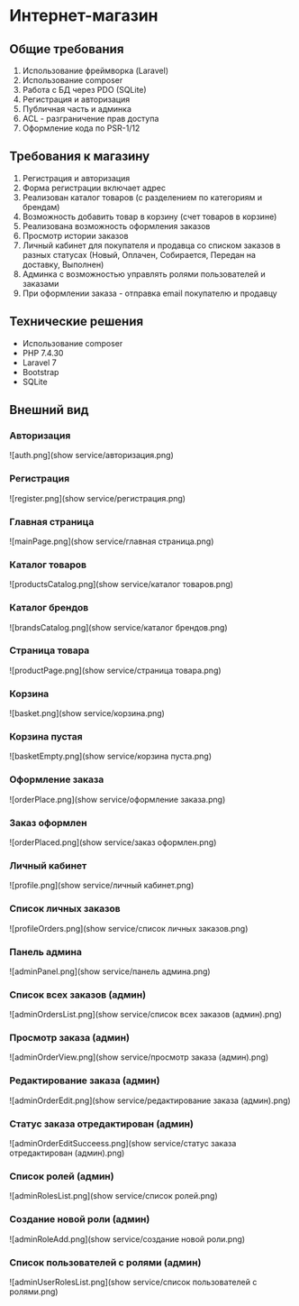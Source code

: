 # Интернет-магазин

## Общие требования
1. Использование фреймворка (Laravel)
2. Использование composer
3. Работа с БД через PDO (SQLite)
4. Регистрация и авторизация
5. Публичная часть и админка
6. ACL - разграничение прав доступа
7. Оформление кода по PSR-1/12

## Требования к магазину
1. Регистрация и авторизация
2. Форма регистрации включает адрес
3. Реализован каталог товаров (с разделением по категориям и брендам)
4. Возможность добавить товар в корзину (счет товаров в корзине)
5. Реализована возможность оформления заказов
6. Просмотр истории заказов
7. Личный кабинет для покупателя и продавца со списком заказов в разных статусах (Новый, Оплачен, Собирается, Передан на доставку, Выполнен)
8. Админка с возможностью управлять ролями пользователей и заказами
9. При оформлении заказа - отправка email покупателю и продавцу

## Технические решения
* Использование composer
* PHP 7.4.30
* Laravel 7
* Bootstrap
* SQLite

## Внешний вид

### Авторизация
![auth.png](show service/авторизация.png)

### Регистрация
![register.png](show service/регистрация.png)

### Главная страница
![mainPage.png](show service/главная страница.png)

### Каталог товаров
![productsCatalog.png](show service/каталог товаров.png)

### Каталог брендов
![brandsCatalog.png](show service/каталог брендов.png)

### Страница товара
![productPage.png](show service/страница товара.png)

### Корзина
![basket.png](show service/корзина.png)

### Корзина пустая 
![basketEmpty.png](show service/корзина пуста.png)

### Оформление заказа
![orderPlace.png](show service/оформление заказа.png)

### Заказ оформлен
![orderPlaced.png](show service/заказ оформлен.png)

### Личный кабинет
![profile.png](show service/личный кабинет.png)

### Список личных заказов
![profileOrders.png](show service/список личных заказов.png)

### Панель админа
![adminPanel.png](show service/панель админа.png)

### Список всех заказов (админ)
![adminOrdersList.png](show service/список всех заказов (админ).png)

### Просмотр заказа (админ)
![adminOrderView.png](show service/просмотр заказа (админ).png)

### Редактирование заказа (админ)
![adminOrderEdit.png](show service/редактирование заказа (админ).png)

### Статус заказа отредактирован (админ)
![adminOrderEditSucceess.png](show service/статус заказа отредактирован (админ).png)

### Список ролей (админ)
![adminRolesList.png](show service/список ролей.png)

### Создание новой роли (админ)
![adminRoleAdd.png](show service/создание новой роли.png)

### Список пользователей с ролями (админ)
![adminUserRolesList.png](show service/список пользователей с ролями.png)

